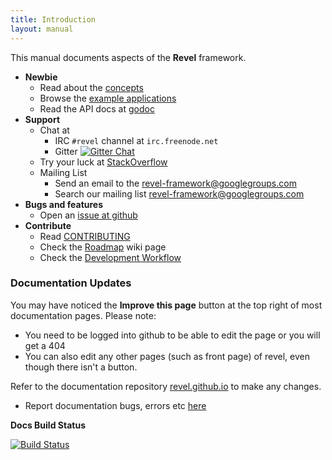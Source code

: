 ```yaml
---
title: Introduction
layout: manual
---
```


This manual documents aspects of the **Revel** framework.

- **Newbie**
    - Read about the [concepts](concepts.html)
    - Browse the [example applications](../examples/)
    - Read the API docs at [godoc](https://godoc.org/github.com/revel/revel)
- **Support**
    - Chat at
      - IRC `#revel`  channel at `irc.freenode.net`
      - Gitter [![Gitter Chat](http://img.shields.io/badge/chat-online-brightgreen.svg)](https://gitter.im/niftylettuce/eskimo)
    - Try your luck at [StackOverflow](http://stackoverflow.com/questions/tagged/revel)
    - Mailing List
      - Send an email to the [revel-framework@googlegroups.com](mailto:revel-framework@googlegroups.com)
      - Search our mailing list [revel-framework@googlegroups.com](https://groups.google.com/forum/#!forum/revel-framework)
- **Bugs and features**
    - Open an [issue at github](https://github.com/revel/revel/issues)
- **Contribute**
    - Read [CONTRIBUTING](https://github.com/revel/revel/blob/master/CONTRIBUTING.md)
    - Check the [Roadmap](https://github.com/revel/revel/wiki/Roadmap) wiki page
    - Check the [Development Workflow](https://github.com/revel/revel/wiki/Revel-Workflow)

### Documentation Updates

You may have noticed the **Improve this page** button at the top right of most documentation pages. Please note:

- You need to be logged into github to be able to edit the page or you will get a 404
- You can also edit any other pages (such as front page) of revel, even though there isn't a button.


Refer to the documentation repository [revel.github.io](https://github.com/revel/revel.github.io) to make any changes.

- Report documentation bugs, errors etc [here](https://github.com/revel/revel.github.io/issues)

**Docs Build Status**

[![Build Status](https://travis-ci.org/revel/revel.github.io.svg?branch=master)](https://travis-ci.org/revel/revel.github.io)